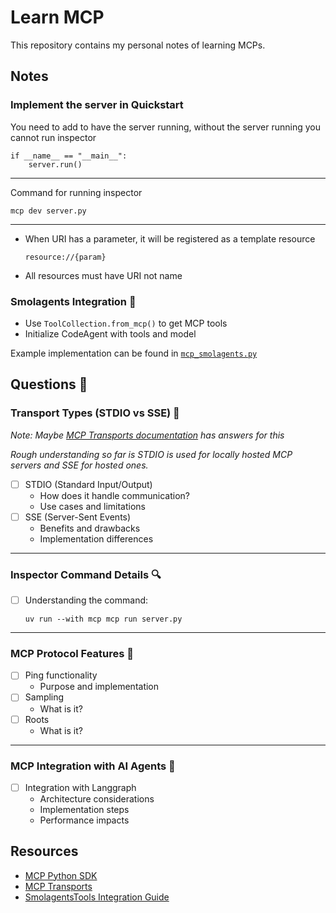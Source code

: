 # Learn MCP
This repository contains my personal notes of learning MCPs.

## Notes
### Implement the server in Quickstart
You need to add to have the server running, without the server running you cannot run inspector
```
if __name__ == "__main__":
    server.run()
```
----------------
Command for running inspector
```
mcp dev server.py
```
-----------
- When URI has a parameter, it will be registered as a template resource
    ```
    resource://{param}
    ```
- All resources must have URI not name

### Smolagents Integration 🤖
- Use `ToolCollection.from_mcp()` to get MCP tools
- Initialize CodeAgent with tools and model

Example implementation can be found in [`mcp_smolagents.py`](./mcp_smolagents.py)

## Questions 🤔

### Transport Types (STDIO vs SSE) 🔄
*Note: Maybe [MCP Transports documentation](https://modelcontextprotocol.io/docs/concepts/transports) has answers for this*

*Rough understanding so far is STDIO is used for locally hosted MCP servers and SSE for hosted ones.*

- [ ] STDIO (Standard Input/Output)
    - How does it handle communication?
    - Use cases and limitations
- [ ] SSE (Server-Sent Events)
    - Benefits and drawbacks
    - Implementation differences
---

### Inspector Command Details 🔍
- [ ] Understanding the command:
    ```
    uv run --with mcp mcp run server.py
    ```
---

### MCP Protocol Features 📡
- [ ] Ping functionality
    - Purpose and implementation
- [ ] Sampling
    - What is it?
- [ ] Roots
    - What is it?

---
### MCP Integration with AI Agents 🤖
- [ ] Integration with Langgraph
    - Architecture considerations
    - Implementation steps
    - Performance impacts

## Resources
- [MCP Python SDK](https://github.com/modelcontextprotocol/python-sdk?tab=readme-ov-file#quickstart)
- [MCP Transports](https://modelcontextprotocol.io/docs/concepts/transports)
- [SmolagentsTools Integration Guide](https://huggingface.co/docs/smolagents/tutorials/tools#tool-collection-from-any-mcp-server)
